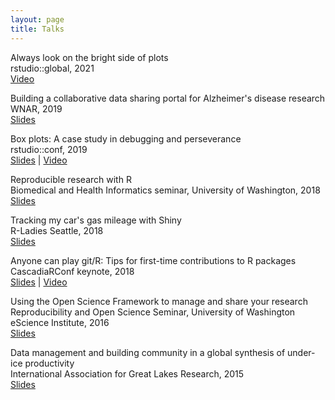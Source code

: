 ```yaml
---
layout: page
title: Talks
---
```


Always look on the bright side of plots  
rstudio::global, 2021  
[Video](https://resources.rstudio.com/resources/rstudioglobal-2021/always-look-on-the-bright-side-of-plots/)

Building a collaborative data sharing portal for Alzheimer's disease research  
WNAR, 2019  
[Slides](https://speakerdeck.com/karawoo/building-a-collaborative-data-sharing-portal-for-alzheimers-disease-research)

Box plots: A case study in debugging and perseverance  
rstudio::conf, 2019  
[Slides](https://speakerdeck.com/karawoo/box-plots-a-case-study-in-debugging-and-perseverance) | [Video](https://resources.rstudio.com/rstudio-conf-2019/box-plots-a-case-study-in-debugging-and-perseverance)

Reproducible research with R  
Biomedical and Health Informatics seminar, University of Washington, 2018  
[Slides](https://speakerdeck.com/karawoo/reproducible-research-with-r)

Tracking my car's gas mileage with Shiny  
R-Ladies Seattle, 2018  
[Slides](https://speakerdeck.com/karawoo/tracking-my-cars-gas-mileage-with-shiny)

Anyone can play git/R: Tips for first-time contributions to R packages  
CascadiaRConf keynote, 2018  
[Slides](https://speakerdeck.com/karawoo/r-tips-for-first-time-contributions-to-r-packages) | [Video](https://youtu.be/twjrw3w2y04)

Using the Open Science Framework to manage and share your research  
Reproducibility and Open Science Seminar, University of Washington eScience Institute, 2016  
[Slides](https://karawoo.com/escience-osf-seminar/osf_talk_20160412.html#1)

Data management and building community in a global synthesis of under-ice
productivity  
International Association for Great Lakes Research, 2015  
[Slides](https://karawoo.com/IAGLR2015/woo_underice_iaglr_2015.html#1)

